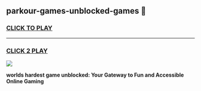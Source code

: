
## parkour-games-unblocked-games 👋
<h3>
<a href="https://premium.freeplayer.one?title=parkour-games-unblocked-games&ref=14F">CLICK TO PLAY</a></h3>
<hr>

<h3>
<a href="https://premium.freeplayer.one?title=parkour-games-unblocked-games&ref=14F">CLICK 2 PLAY</a>
  
</h3>

<a href="https://premium.freeplayer.one?title=parkour-games-unblocked-games&ref=12F/"><img src="https://clearcache.store/games.png"></a>


**worlds hardest game unblocked: Your Gateway to Fun and Accessible Online Gaming**
